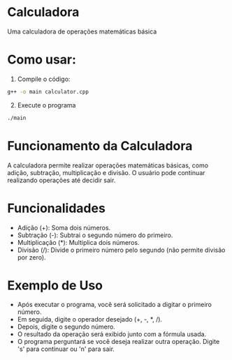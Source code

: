 # Calculadora
Uma calculadora de operações matemáticas básica

# Como usar:
1. Compile o código:
```bash
g++ -o main calculator.cpp
```
2. Execute o programa
```bash
./main
```
# Funcionamento da Calculadora
A calculadora permite realizar operações matemáticas básicas, como adição, subtração, multiplicação e divisão. O usuário pode continuar realizando operações até decidir sair.

# Funcionalidades
- Adição (+): Soma dois números.
- Subtração (-): Subtrai o segundo número do primeiro.
- Multiplicação (*): Multiplica dois números.
- Divisão (/): Divide o primeiro número pelo segundo (não permite divisão por zero).
# Exemplo de Uso
- Após executar o programa, você será solicitado a digitar o primeiro número.
- Em seguida, digite o operador desejado (+, -, *, /).
- Depois, digite o segundo número.
- O resultado da operação será exibido junto com a fórmula usada.
- O programa perguntará se você deseja realizar outra operação. Digite 's' para continuar ou 'n' para sair.
